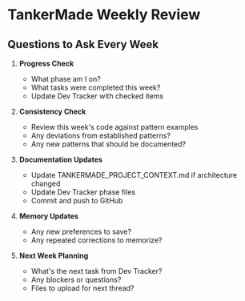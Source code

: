# TankerMade Weekly Review

## Questions to Ask Every Week

1. **Progress Check**
   - What phase am I on?
   - What tasks were completed this week?
   - Update Dev Tracker with checked items

2. **Consistency Check**
   - Review this week's code against pattern examples
   - Any deviations from established patterns?
   - Any new patterns that should be documented?

3. **Documentation Updates**
   - Update TANKERMADE_PROJECT_CONTEXT.md if architecture changed
   - Update Dev Tracker phase files
   - Commit and push to GitHub

4. **Memory Updates**
   - Any new preferences to save?
   - Any repeated corrections to memorize?

5. **Next Week Planning**
   - What's the next task from Dev Tracker?
   - Any blockers or questions?
   - Files to upload for next thread?
